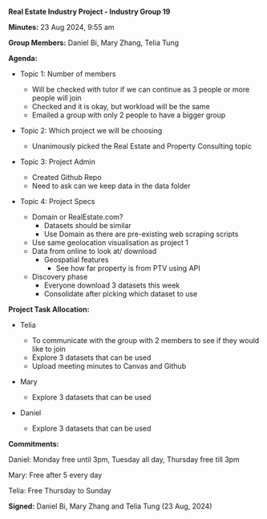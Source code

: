 **Real Estate Industry Project - Industry Group 19**

**Minutes:** 23 Aug 2024, 9:55 am

**Group Members:** Daniel Bi, Mary Zhang, Telia Tung

**Agenda:**

-   Topic 1: Number of members 
    -   Will be checked with tutor if we can continue as 3 people or more people will join
    -   Checked and it is okay, but workload will be the same
    -   Emailed a group with only 2 people to have a bigger group

-   Topic 2: Which project we will be choosing
    -   Unanimously picked the Real Estate and Property Consulting topic

-   Topic 3: Project Admin
    -   Created Github Repo
    -   Need to ask can we keep data in the data folder

-   Topic 4: Project Specs
    -   Domain or RealEstate.com?
        -   Datasets should be similar
        -   Use Domain as there are pre-existing web scraping scripts
    -   Use same geolocation visualisation as project 1
    -   Data from online to look at/ download
        -   Geospatial features
            -   See how far property is from PTV using API
    -   Discovery phase
        -   Everyone download 3 datasets this week
        -   Consolidate after picking which dataset to use

**Project Task Allocation:**

-   Telia
    -   To communicate with the group with 2 members to see if they would like to join 
    -   Explore 3 datasets that can be used
    -   Upload meeting minutes to Canvas and Github

-   Mary
    -   Explore 3 datasets that can be used

-   Daniel
    -   Explore 3 datasets that can be used

**Commitments:**

Daniel: Monday free until 3pm, Tuesday all day, Thursday free till 3pm

Mary: Free after 5 every day

Telia: Free Thursday to Sunday

**Signed:** Daniel Bi, Mary Zhang and Telia Tung (23 Aug, 2024)